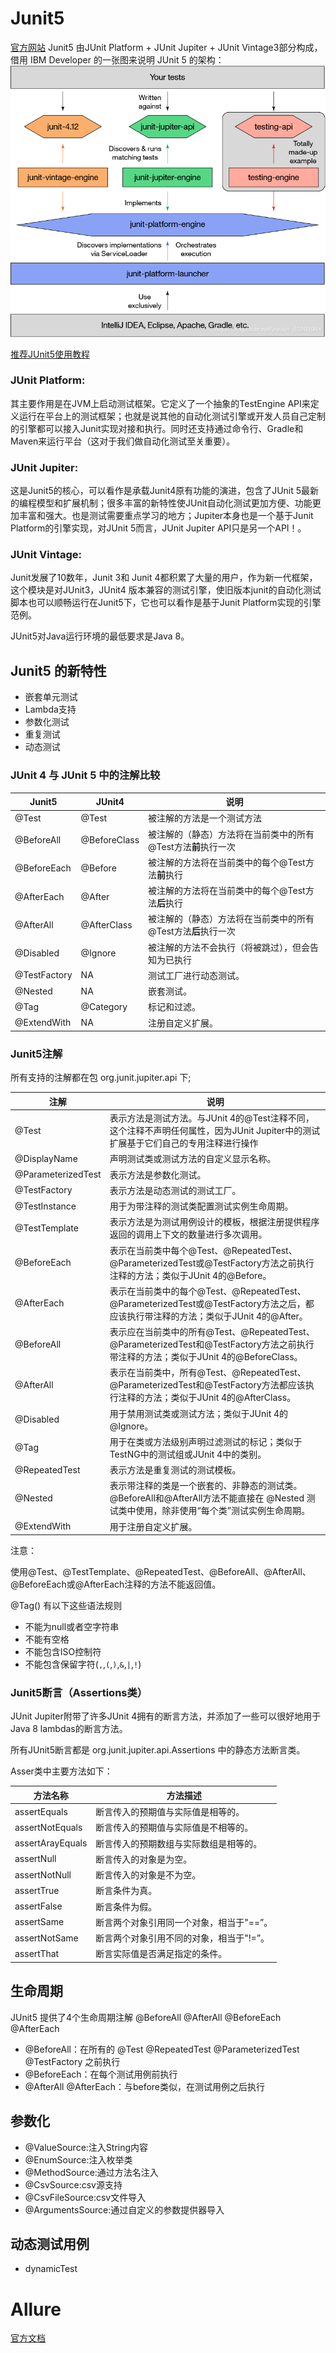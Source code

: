 # Junit5
[官方网站](https://junit.org/junit5/)
Junit5 由JUnit Platform + JUnit Jupiter + JUnit Vintage3部分构成，借用 IBM Developer 的一张图来说明 JUnit 5 的架构：
![image](./image/junit5架构.jpg)

[推荐JUnit5使用教程](https://blog.csdn.net/ryo1060732496/article/details/80792246)

### JUnit Platform:
其主要作用是在JVM上启动测试框架。它定义了一个抽象的TestEngine API来定义运行在平台上的测试框架；也就是说其他的自动化测试引擎或开发人员自己定制的引擎都可以接入Junit实现对接和执行。同时还支持通过命令行、Gradle和Maven来运行平台（这对于我们做自动化测试至关重要）。  
### JUnit Jupiter:
这是Junit5的核心，可以看作是承载Junit4原有功能的演进，包含了JUnit 5最新的编程模型和扩展机制；很多丰富的新特性使JUnit自动化测试更加方便、功能更加丰富和强大。也是测试需要重点学习的地方；Jupiter本身也是一个基于Junit Platform的引擎实现，对JUnit 5而言，JUnit Jupiter API只是另一个API！。
### JUnit Vintage:
Junit发展了10数年，Junit 3和 Junit 4都积累了大量的用户，作为新一代框架，这个模块是对JUnit3，JUnit4 版本兼容的测试引擎，使旧版本junit的自动化测试脚本也可以顺畅运行在Junit5下，它也可以看作是基于Junit Platform实现的引擎范例。

JUnit5对Java运行环境的最低要求是Java 8。

## Junit5 的新特性
- 嵌套单元测试
- Lambda支持
- 参数化测试
- 重复测试
- 动态测试

### JUnit 4 与 JUnit 5 中的注解比较
|Junit5|JUnit4         |说明                 |
|-------|-------------|---------------------|
|@Test |@Test   |被注解的方法是一个测试方法 |
|@BeforeAll |@BeforeClass| 被注解的（静态）方法将在当前类中的所有@Test方法**前**执行一次 |
|@BeforeEach |@Before  | 被注解的方法将在当前类中的每个@Test方法**前**执行 |
|@AfterEach |@After| 被注解的方法将在当前类中的每个@Test方法**后**执行 |
|@AfterAll | @AfterClass| 被注解的（静态）方法将在当前类中的所有@Test方法**后**执行一次 |
|@Disabled | @Ignore| 被注解的方法不会执行（将被跳过），但会告知为已执行 |
|@TestFactory|NA|测试工厂进行动态测试。|
|@Nested|NA|嵌套测试。|
|@Tag|@Category|标记和过滤。|
|@ExtendWith|NA|注册自定义扩展。|

### Junit5注解
所有支持的注解都在包 org.junit.jupiter.api 下;

|注解|说明|
|---|---|
|@Test|表示方法是测试方法。与JUnit 4的@Test注释不同，这个注释不声明任何属性，因为JUnit Jupiter中的测试扩展基于它们自己的专用注释进行操作|
|@DisplayName|声明测试类或测试方法的自定义显示名称。|
|@ParameterizedTest|表示方法是参数化测试。|
|@TestFactory|表示方法是动态测试的测试工厂。|
|@TestInstance|用于为带注释的测试类配置测试实例生命周期。|
|@TestTemplate|表示方法是为测试用例设计的模板，根据注册提供程序返回的调用上下文的数量进行多次调用。|
|@BeforeEach|表示在当前类中每个@Test、@RepeatedTest、@ParameterizedTest或@TestFactory方法之前执行注释的方法；类似于JUnit 4的@Before。|
|@AfterEach|表示在当前类中的每个@Test、@RepeatedTest、@ParameterizedTest或@TestFactory方法之后，都应该执行带注释的方法；类似于JUnit 4的@After。|
|@BeforeAll|表示应在当前类中的所有@Test、@RepeatedTest、@ParameterizedTest和@TestFactory方法之前执行带注释的方法；类似于JUnit 4的@BeforeClass。|
|@AfterAll|表示在当前类中，所有@Test、@RepeatedTest、@ParameterizedTest和@TestFactory方法都应该执行注释的方法；类似于JUnit 4的@AfterClass。|
|@Disabled|用于禁用测试类或测试方法；类似于JUnit 4的@Ignore。|
|@Tag|用于在类或方法级别声明过滤测试的标记；类似于TestNG中的测试组或JUnit 4中的类别。|
|@RepeatedTest|表示方法是重复测试的测试模板。|
|@Nested|表示带注释的类是一个嵌套的、非静态的测试类。@BeforeAll和@AfterAll方法不能直接在 @Nested 测试类中使用，除非使用“每个类”测试实例生命周期。|
|@ExtendWith|用于注册自定义扩展。|

注意：

使用@Test、@TestTemplate、@RepeatedTest、@BeforeAll、@AfterAll、@BeforeEach或@AfterEach注释的方法不能返回值。

@Tag() 有以下这些语法规则
- 不能为null或者空字符串
- 不能有空格
- 不能包含ISO控制符
- 不能包含保留字符(`,`,`(`,`)`,`&`,`|`,`!`)

### Junit5断言（Assertions类）
JUnit Jupiter附带了许多JUnit 4拥有的断言方法，并添加了一些可以很好地用于Java 8 lambdas的断言方法。 

所有JUnit5断言都是 org.junit.jupiter.api.Assertions 中的静态方法断言类。

Asser类中主要方法如下：

|方法名称|方法描述|
|----|---|
|assertEquals|断言传入的预期值与实际值是相等的。|
|assertNotEquals|断言传入的预期值与实际值是不相等的。|
|assertArayEquals|断言传入的预期数组与实际数组是相等的。|
|assertNull|断言传入的对象是为空。|
|assertNotNull|断言传入的对象是不为空。|
|assertTrue|断言条件为真。|
|assertFalse|断言条件为假。|
|assertSame|断言两个对象引用同一个对象，相当于"==”。|
|assertNotSame|断言两个对象引用不同的对象，相当于"!=”。|
|assertThat|断言实际值是否满足指定的条件。|

## 生命周期
JUnit5 提供了4个生命周期注解 @BeforeAll @AfterAll @BeforeEach @AfterEach
- @BeforeAll：在所有的 @Test @RepeatedTest @ParameterizedTest @TestFactory 之前执行
- @BeforeEach：在每个测试用例前执行
- @AfterAll @AfterEach：与before类似，在测试用例之后执行

## 参数化
- @ValueSource:注入String内容
- @EnumSource:注入枚举类
- @MethodSource:通过方法名注入
- @CsvSource:csv源支持
- @CsvFileSource:csv文件导入
- @ArgumentsSource:通过自定义的参数提供器导入

## 动态测试用例
-  dynamicTest

# Allure
[官方文档](https://docs.qameta.io/allure/)